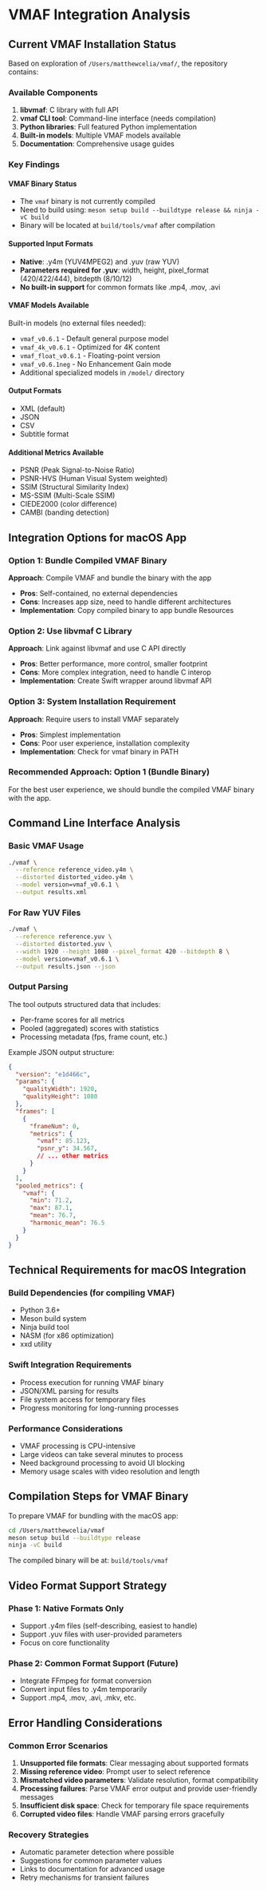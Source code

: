 # VMAF Integration Analysis

## Current VMAF Installation Status

Based on exploration of `/Users/matthewcelia/vmaf/`, the repository contains:

### Available Components
1. **libvmaf**: C library with full API
2. **vmaf CLI tool**: Command-line interface (needs compilation)
3. **Python libraries**: Full featured Python implementation
4. **Built-in models**: Multiple VMAF models available
5. **Documentation**: Comprehensive usage guides

### Key Findings

#### VMAF Binary Status
- The `vmaf` binary is not currently compiled
- Need to build using: `meson setup build --buildtype release && ninja -vC build`
- Binary will be located at `build/tools/vmaf` after compilation

#### Supported Input Formats
- **Native**: .y4m (YUV4MPEG2) and .yuv (raw YUV)
- **Parameters required for .yuv**: width, height, pixel_format (420/422/444), bitdepth (8/10/12)
- **No built-in support** for common formats like .mp4, .mov, .avi

#### VMAF Models Available
Built-in models (no external files needed):
- `vmaf_v0.6.1` - Default general purpose model
- `vmaf_4k_v0.6.1` - Optimized for 4K content
- `vmaf_float_v0.6.1` - Floating-point version
- `vmaf_v0.6.1neg` - No Enhancement Gain mode
- Additional specialized models in `/model/` directory

#### Output Formats
- XML (default)
- JSON  
- CSV
- Subtitle format

#### Additional Metrics Available
- PSNR (Peak Signal-to-Noise Ratio)
- PSNR-HVS (Human Visual System weighted)
- SSIM (Structural Similarity Index)
- MS-SSIM (Multi-Scale SSIM)
- CIEDE2000 (color difference)
- CAMBI (banding detection)

## Integration Options for macOS App

### Option 1: Bundle Compiled VMAF Binary
**Approach**: Compile VMAF and bundle the binary with the app
- **Pros**: Self-contained, no external dependencies
- **Cons**: Increases app size, need to handle different architectures
- **Implementation**: Copy compiled binary to app bundle Resources

### Option 2: Use libvmaf C Library
**Approach**: Link against libvmaf and use C API directly
- **Pros**: Better performance, more control, smaller footprint
- **Cons**: More complex integration, need to handle C interop
- **Implementation**: Create Swift wrapper around libvmaf API

### Option 3: System Installation Requirement
**Approach**: Require users to install VMAF separately
- **Pros**: Simplest implementation
- **Cons**: Poor user experience, installation complexity
- **Implementation**: Check for vmaf binary in PATH

### Recommended Approach: Option 1 (Bundle Binary)
For the best user experience, we should bundle the compiled VMAF binary with the app.

## Command Line Interface Analysis

### Basic VMAF Usage
```bash
./vmaf \
  --reference reference_video.y4m \
  --distorted distorted_video.y4m \
  --model version=vmaf_v0.6.1 \
  --output results.xml
```

### For Raw YUV Files
```bash
./vmaf \
  --reference reference.yuv \
  --distorted distorted.yuv \
  --width 1920 --height 1080 --pixel_format 420 --bitdepth 8 \
  --model version=vmaf_v0.6.1 \
  --output results.json --json
```

### Output Parsing
The tool outputs structured data that includes:
- Per-frame scores for all metrics
- Pooled (aggregated) scores with statistics
- Processing metadata (fps, frame count, etc.)

Example JSON output structure:
```json
{
  "version": "e1d466c",
  "params": {
    "qualityWidth": 1920,
    "qualityHeight": 1080
  },
  "frames": [
    {
      "frameNum": 0,
      "metrics": {
        "vmaf": 85.123,
        "psnr_y": 34.567,
        // ... other metrics
      }
    }
  ],
  "pooled_metrics": {
    "vmaf": {
      "min": 71.2,
      "max": 87.1,
      "mean": 76.7,
      "harmonic_mean": 76.5
    }
  }
}
```

## Technical Requirements for macOS Integration

### Build Dependencies (for compiling VMAF)
- Python 3.6+
- Meson build system
- Ninja build tool  
- NASM (for x86 optimization)
- xxd utility

### Swift Integration Requirements
- Process execution for running VMAF binary
- JSON/XML parsing for results
- File system access for temporary files
- Progress monitoring for long-running processes

### Performance Considerations
- VMAF processing is CPU-intensive
- Large videos can take several minutes to process
- Need background processing to avoid UI blocking
- Memory usage scales with video resolution and length

## Compilation Steps for VMAF Binary

To prepare VMAF for bundling with the macOS app:

```bash
cd /Users/matthewcelia/vmaf
meson setup build --buildtype release
ninja -vC build
```

The compiled binary will be at: `build/tools/vmaf`

## Video Format Support Strategy

### Phase 1: Native Formats Only
- Support .y4m files (self-describing, easiest to handle)
- Support .yuv files with user-provided parameters
- Focus on core functionality

### Phase 2: Common Format Support (Future)
- Integrate FFmpeg for format conversion
- Convert input files to .y4m temporarily
- Support .mp4, .mov, .avi, .mkv, etc.

## Error Handling Considerations

### Common Error Scenarios
1. **Unsupported file formats**: Clear messaging about supported formats
2. **Missing reference video**: Prompt user to select reference
3. **Mismatched video parameters**: Validate resolution, format compatibility  
4. **Processing failures**: Parse VMAF error output and provide user-friendly messages
5. **Insufficient disk space**: Check for temporary file space requirements
6. **Corrupted video files**: Handle VMAF parsing errors gracefully

### Recovery Strategies
- Automatic parameter detection where possible
- Suggestions for common parameter values
- Links to documentation for advanced usage
- Retry mechanisms for transient failures